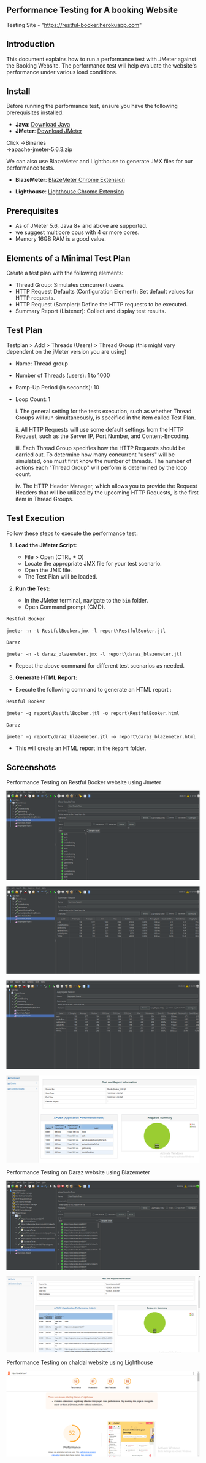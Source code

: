 ## Performance Testing for A booking Website

Testing Site - "https://restful-booker.herokuapp.com"

## Introduction

This document explains how to run a performance test with JMeter against the Booking  Website. The performance test will help evaluate the website's performance under various load conditions.

## Install

Before running the performance test, ensure you have the following prerequisites installed:

- **Java**: [Download Java](https://www.oracle.com/java/technologies/downloads/)
- **JMeter**: [Download JMeter](https://jmeter.apache.org/download_jmeter.cgi) 

Click =>Binaries  
=>apache-jmeter-5.6.3.zip

We can also use BlazeMeter and Lighthouse to generate JMX files for our performance tests.
- **BlazeMeter**:
 [BlazeMeter Chrome Extension](https://chrome.google.com/webstore/detail/blazemeter-the-continuous/mbopgmdnpcbohhpnfglgohlbhfongabi?hl=en)

- **Lighthouse**:
[Lighthouse Chrome Extension](https://chromewebstore.google.com/detail/lighthouse/blipmdconlkpinefehnmjammfjpmpbjk)

## Prerequisites

- As of JMeter 5.6, Java 8+ and above are supported.
- we suggest multicore cpus with 4 or more cores.
- Memory 16GB RAM is a good value.

## Elements of a Minimal Test Plan 

Create a test plan with the following elements:

- Thread Group: Simulates concurrent users.
- HTTP Request Defaults (Configuration Element): Set default values for HTTP requests.
- HTTP Request (Sampler): Define the HTTP requests to be executed.
- Summary Report (Listener): Collect and display test results.

## Test Plan
Testplan > Add > Threads (Users) > Thread Group (this might vary dependent on the jMeter version you are using)

- Name: Thread group

- Number of Threads (users): 1 to 1000

- Ramp-Up Period (in seconds): 10

- Loop Count: 1

  i. The general setting for the tests execution, such as whether Thread Groups will run simultaneously, is specified in the item called Test Plan.

  ii. All HTTP Requests will use some default settings from the HTTP Request, such as the Server IP, Port Number, and Content-Encoding.

  iii. Each Thread Group specifies how the HTTP Requests should be carried out. To determine how many concurrent "users" will be simulated, one must first know the number of threads. The number of actions each "Thread Group" will perform is determined by the loop count.

  iv. The HTTP Header Manager, which allows you to provide the Request Headers that will be utilized by the upcoming HTTP Requests, is the first item in Thread Groups.

## Test Execution

Follow these steps to execute the performance test:

1. **Load the JMeter Script:**
   - File > Open (CTRL + O)
   - Locate the appropriate JMX file for your test scenario.
   - Open the JMX file.
   - The Test Plan will be loaded.

2. **Run the Test:**
   - In the JMeter terminal, navigate to the `bin` folder.
   -  Open Command prompt (CMD).

```
Restful Booker
```
`jmeter -n -t RestfulBooker.jmx -l report\RestfulBooker.jtl`
```
Daraz
```
`jmeter -n -t daraz_blazemeter.jmx -l report\daraz_blazemeter.jtl`
- Repeat the above command for different test scenarios as needed.

3. **Generate HTML Report:**
- Execute the following command to generate an HTML report :
```
Restful Booker
```
`jmeter -g report\RestfulBooker.jtl -o report\RestfulBooker.html`

```
Daraz
```
`jmeter -g report\daraz_blazemeter.jtl -o report\daraz_blazemeter.html`
  
- This will create an HTML report in the `Report` folder.

## Screenshots



Performance Testing on Restful Booker website using Jmeter


![Booking(1)](https://github.com/Nowshin14/Performance-Testing/blob/44fd033a43be6231193a9e72c24e7bf31cc8b5f2/assets/RestfulBooker-1.png)

![Booking(2)](https://github.com/Nowshin14/Performance-Testing/blob/44fd033a43be6231193a9e72c24e7bf31cc8b5f2/assets/RestfulBooker-2.png)

![Booking(3)](https://github.com/Nowshin14/Performance-Testing/blob/44fd033a43be6231193a9e72c24e7bf31cc8b5f2/assets/RestfulBooker-3.png)

![Booking(4)](https://github.com/Nowshin14/Performance-Testing/blob/44fd033a43be6231193a9e72c24e7bf31cc8b5f2/assets/RestfulBooker-4.png)




Performance Testing on Daraz website using Blazemeter


![daraz(1)](https://github.com/Nowshin14/Performance-Testing/blob/44fd033a43be6231193a9e72c24e7bf31cc8b5f2/assets/daraz-1.png)

![daraz(2)](https://github.com/Nowshin14/Performance-Testing/blob/44fd033a43be6231193a9e72c24e7bf31cc8b5f2/assets/daraz-2.png)




Performance Testing on chaldal website using Lighthouse


![chaldal(1)](https://github.com/Nowshin14/Performance-Testing/blob/42e9d6bbd8ba840df5784ca8354677e1cbd67f3f/assets/chaldal.png)
